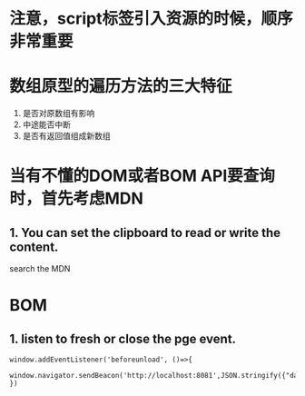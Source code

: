 # 注意，script标签引入资源的时候，顺序非常重要

# 数组原型的遍历方法的三大特征
1. 是否对原数组有影响
2. 中途能否中断
3. 是否有返回值组成新数组

# 当有不懂的DOM或者BOM API要查询时，首先考虑MDN
## 1. You can set the clipboard to read or write the content.
search the MDN

# BOM
## 1. listen to fresh or close the pge event.
```
window.addEventListener('beforeunload', ()=>{
    window.navigator.sendBeacon('http://localhost:8081',JSON.stringify({"data":'bye!'}))
})
```